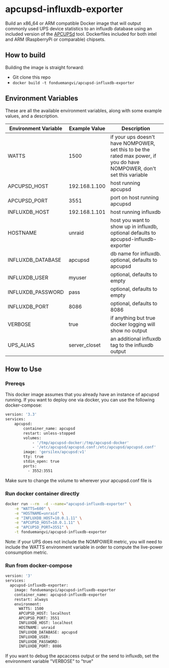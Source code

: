 # apcupsd-influxdb-exporter

Build an x86_64 or ARM compatible Docker image that will output commonly used UPS device statistics to an influxdb database using an included version of the 
[APCUPSd](http://www.apcupsd.org/) 
tool. Dockerfiles included for both intel and ARM (RaspberryPi or comparable) chipsets.

## How to build
Building the image is straight forward:
* Git clone this repo
* `docker build -t fonduemangvi/apcupsd-influxdb-exporter`

## Environment Variables
These are all the available environment variables, along with some example values, and a description.

| Environment Variable | Example Value | Description |
| -------------------- | ------------- | ----------- |
| WATTS |  1500 | if your ups doesn't have NOMPOWER, set this to be the rated max power, if you do have  NOMPOWER, don't set this variable |
| APCUPSD_HOST |  192.168.1.100 | host running apcupsd |
| APCUPSD_PORT |  3551 | port on host running apcupsd |
| INFLUXDB_HOST |  192.168.1.101 | host running influxdb |
| HOSTNAME |  unraid | host you want to show up in influxdb, optional defaults to apcupsd-influxdb-exporter |
| INFLUXDB_DATABASE |  apcupsd | db name for influxdb. optional, defaults to apcupsd |
| INFLUXDB_USER | myuser | optional, defaults to empty |
| INFLUXDB_PASSWORD | pass | optional, defaults to empty |
| INFLUXDB_PORT |  8086 | optional, defaults to 8086 |
| VERBOSE | true | if anything but true docker logging will show no output
| UPS_ALIAS | server_closet | an additional influxdb tag to the influxdb output |

## How to Use

### Prereqs
This docker image assumes that you already have an instance of apcupsd running. If you want to deploy one via docker, you can use the following docker-compose:
```bash
version: '3.3'
services:
    apcupsd:
        container_name: apcupsd
        restart: unless-stopped
        volumes:
            - '/tmp/apcupsd-docker:/tmp/apcupsd-docker'
            - '/etc/apcupsd/apcupsd.conf:/etc/apcupsd/apcupsd.conf'
        image: 'gersilex/apcupsd:v1'
        tty: true
        stdin_open: true
        ports:
          - 3552:3551
```
Make sure to change the volume to wherever your apcupsd.conf file is

### Run docker container directly
```bash
docker run --rm  -d --name="apcupsd-influxdb-exporter" \
    -e "WATTS=600" \
    -e "HOSTNAME=unraid" \
    -e "INFLUXDB_HOST=10.0.1.11" \
    -e "APCUPSD_HOST=10.0.1.11" \
    -e "APCUPSD_PORT=3551" \
    -t fonduemangvi/apcupsd-influxdb-exporter
```
Note: if your UPS does not include the NOMPOWER metric, you will need to include the WATTS environment variable in order to compute the live-power consumption 
metric.

### Run from docker-compose
```bash
version: '3'
services:
  apcupsd-influxdb-exporter:
    image: fonduemangvi/apcupsd-influxdb-exporter
    container_name: apcupsd-influxdb-exporter
    restart: always
    environment:
      WATTS: 1500
      APCUPSD_HOST: localhost
      APCUPSD_PORT: 3551
      INFLUXDB_HOST: localhost
      HOSTNAME: unraid
      INFLUXDB_DATABASE: apcupsd
      INFLUXDB_USER:
      INFLUXDB_PASSWORD:
      INFLUXDB_PORT: 8086
```

If you want to debug the apcaccess output or the send to influxdb, set the environment variable "VERBOSE" to "true"
